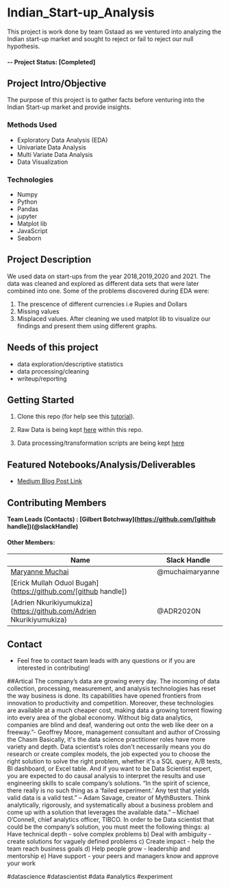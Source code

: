 # Indian_Start-up_Analysis

This project is work done by team Gstaad as we ventured into analyzing the Indian start-up market and sought to reject or fail to reject our null hypothesis.

#### -- Project Status: [Completed]

## Project Intro/Objective
The purpose of this project is to gather facts before venturing into the Indian Start-up market and provide insights.


### Methods Used
* Exploratory Data Analysis (EDA)
* Univariate Data Analysis
* Multi Variate Data Analysis
* Data Visualization


### Technologies
* Numpy
* Python
* Pandas
* jupyter
* Matplot lib
* JavaScript
* Seaborn

## Project Description

We used data on start-ups from the year 2018,2019,2020 and 2021. The data was cleaned and explored as different data sets that were later combined into one. Some of the problems discovered during EDA were:
1. The prescence of different currencies i.e Rupies and Dollars
2. Missing values  
3. Misplaced values.
After cleaning we used matplot lib to visualize our findings and present them using different graphs.

## Needs of this project


- data exploration/descriptive statistics
- data processing/cleaning
- writeup/reporting


## Getting Started

1. Clone this repo (for help see this [tutorial](https://help.github.com/articles/cloning-a-repository/)).
2. Raw Data is being kept [here](https://github.com/muchaimaryanne/Indian_Start-up_Analysis/blob/main/India%20Startup%20Funding.zip) within this repo.

     
3. Data processing/transformation scripts are being kept [here](https://github.com/muchaimaryanne/Indian_Start-up_Analysis/blob/main/Funding%20Analysis.ipynb)



## Featured Notebooks/Analysis/Deliverables
* [Medium Blog Post Link](https://medium.com/p/c8ec0b42a418/edit)


## Contributing Members

**Team Leads (Contacts) : [Gilbert Botchway](https://github.com/[github handle])(@slackHandle)**

#### Other Members:

|Name     |  Slack Handle   | 
|---------|-----------------|
|[Maryanne Muchai](https://github.com/muchaimaryanne])| @muchaimaryanne       |
|[Erick Mullah Oduol Bugah](https://github.com/[github handle]) |        |
|[Adrien Nkurikiyumukiza](https://github.com/Adrien Nkurikiyumukiza)| @ADR2020N    | LinkedIn https://www.linkedin.com/in/nkurikiyumukiza-adrien-26b85618a/

## Contact

* Feel free to contact team leads with any questions or if you are interested in contributing!

##Artical
The company’s data are growing every day. The incoming of data collection, processing, measurement, and analysis technologies has reset the way business is done. Its capabilities have opened frontiers from innovation to productivity and competition. Moreover, these technologies are available at a much cheaper cost, making data a growing torrent flowing into every area of the global economy.
Without big data analytics, companies are blind and deaf, wandering out onto the web like deer on a freeway.”- Geoffrey Moore, management consultant and author of Crossing the Chasm
Basically, it's the data science practitioner roles have more variety and depth. 
Data scientist’s roles don't necessarily means you do research or create complex models, the job expected you to choose the right solution to solve the right problem, whether it's a SQL query, A/B tests, BI dashboard, or Excel table. And if you want to be Data Scientist expert, you are expected to do causal analysis to interpret the results and use engineering skills to scale company’s solutions.
“In the spirit of science, there really is no such thing as a ‘failed experiment.’ Any test that yields valid data is a valid test.” –  Adam Savage, creator of MythBusters.
Think analytically, rigorously, and systematically about a business problem and come up with a solution that leverages the available data.” – Michael O’Connell, chief analytics officer, TIBCO.
In order to be Data scientist that could be the company’s solution, you must meet the following things:
a)	Have technical depth - solve complex problems
b)	Deal with ambiguity - create solutions for vaguely defined problems
c)	Create impact - help the team reach business goals
d)	Help people grow - leadership and mentorship
e)	Have support - your peers and managers know and approve your work

#datascience #datascientist #data #analytics #experiment


